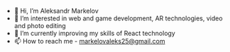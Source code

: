 - 👋 Hi, I’m Aleksandr Markelov
- 👀 I’m interested in web and game development, AR technologies, video and photo editing
- 🌱 I’m currently improving my skills of React technology
- 📫 How to reach me - markelovaleks25@gmail.com

<!---
babilunga/About is a ✨ special ✨ repository because its `README.md` (this file) appears on your GitHub profile.
You can click the Preview link to take a look at your changes.
--->
